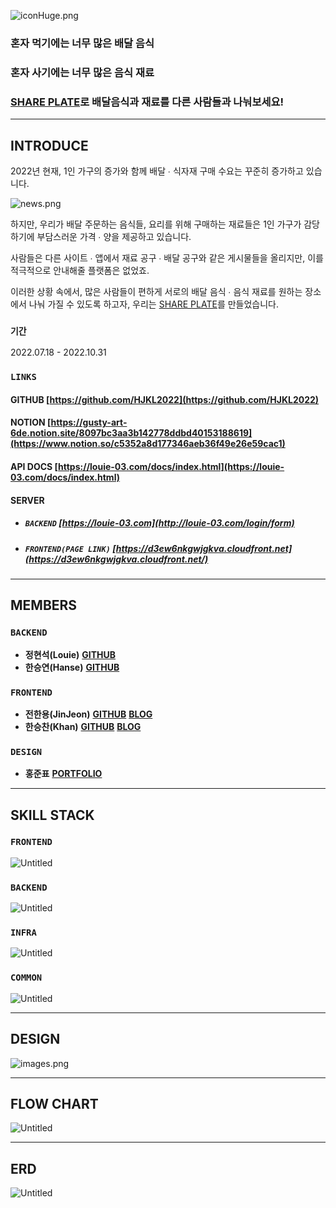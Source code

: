 ![iconHuge.png](./images/iconHuge.png)

### **혼자 먹기에는 너무 많은 배달 음식**

### **혼자 사기에는 너무 많은 음식 재료**

### **[SHARE PLATE](https://d3ew6nkgwjgkva.cloudfront.net)로 배달음식과 재료를 다른 사람들과 나눠보세요!**

---

## **INTRODUCE**

2022년 현재, 1인 가구의 증가와 함께 배달 ∙ 식자재 구매 수요는 꾸준히 증가하고 있습니다.

![news.png](./images/news.png)

하지만, 우리가 배달 주문하는 음식들, 요리를 위해 구매하는 재료들은 1인 가구가 감당하기에 부담스러운 가격 ∙ 양을 제공하고 있습니다.

사람들은 다른 사이트 ∙ 앱에서 재료 공구 ∙ 배달 공구와 같은 게시물들을 올리지만, 이를 적극적으로 안내해줄 플랫폼은 없었죠.

이러한 상황 속에서, 많은 사람들이 편하게 서로의 배달 음식 ∙ 음식 재료를 원하는 장소에서 나눠 가질 수 있도록 하고자, 우리는 [SHARE PLATE](https://d3ew6nkgwjgkva.cloudfront.net)를 만들었습니다.

### **`기간`**

2022.07.18 - 2022.10.31

### **`LINKS`**

#### **GITHUB [https://github.com/HJKL2022](https://github.com/HJKL2022)**

#### **NOTION [https://gusty-art-6de.notion.site/8097bc3aa3b142778ddbd40153188619](https://www.notion.so/c5352a8d177346aeb36f49e26e59cac1)**

#### **API DOCS [https://louie-03.com/docs/index.html](https://louie-03.com/docs/index.html)**

#### **SERVER**

- ##### **`BACKEND` [https://louie-03.com](http://louie-03.com/login/form)**

- ##### **`FRONTEND(PAGE LINK)` [https://d3ew6nkgwjgkva.cloudfront.net](https://d3ew6nkgwjgkva.cloudfront.net/)**

---

## **MEMBERS**

### **`BACKEND`**

- **정현석(Louie)**
  [**GITHUB**](https://github.com/Louie-03)
- **한승연(Hanse)**
  [**GITHUB**](https://github.com/rkolx)

### **`FRONTEND`**

- **전한용(JinJeon)**
  **[GITHUB](https://github.com/JinJeon)**
  **[BLOG](https://jinjeon.github.io)**
- **한승찬(Khan)**
  **[GITHUB](https://github.com/Han-Seung-Chan)**
  **[BLOG](https://velog.io/@pon06188)**

### **`DESIGN`**

- **홍준표**
  [**PORTFOLIO**](https://www.notion.so/341b4d294dd34058b41ea2087476377f)

---

## **SKILL STACK**

### **`FRONTEND`**

![Untitled](./images/frontend.png)

### **`BACKEND`**

![Untitled](./images/backend.png)

### **`INFRA`**

![Untitled](./images/infra.png)

### **`COMMON`**

![Untitled](./images/common.png)

---

## **DESIGN**

![images.png](./images/images.png)

---

## **FLOW CHART**

![Untitled](./images/workflow.png)

---

## **ERD**

![Untitled](/images/erd.png)
